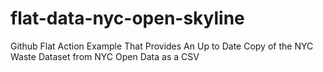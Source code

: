 # flat-data-nyc-open-skyline
Github Flat Action Example That Provides An Up to Date Copy of the NYC Waste Dataset from NYC Open Data as a CSV
